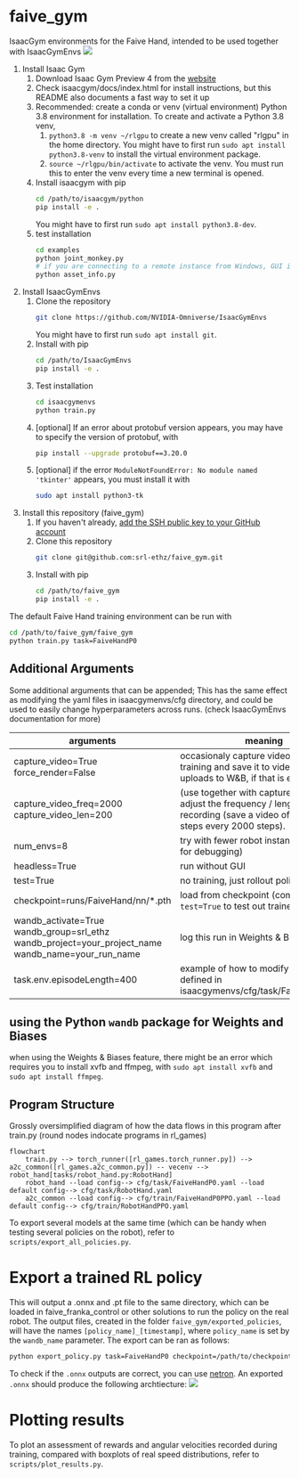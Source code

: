 # faive_gym
IsaacGym environments for the Faive Hand, intended to be used together with IsaacGymEnvs
![](isaacgym_preview.gif)

1. Install Isaac Gym
    1. Download Isaac Gym Preview 4 from the [website](https://developer.nvidia.com/isaac-gym)
	1. Check isaacgym/docs/index.html for install instructions, but this README also documents a fast way to set it up
    1. Recommended: create a conda or venv (virtual environment) Python 3.8 environment for installation. To create and activate a Python 3.8 venv,
	    1. `python3.8 -m venv ~/rlgpu` to create a new venv called "rlgpu" in the home directory. You might have to first run `sudo apt install python3.8-venv` to install the virtual environment package.
		1. `source ~/rlgpu/bin/activate` to activate the venv. You must run this to enter the venv every time a new terminal is opened.
    1. Install isaacgym with pip
	    ```bash
	    cd /path/to/isaacgym/python
	    pip install -e .
	    ```
		You might have to first run `sudo apt install python3.8-dev`.
	1. test installation
	    ```bash
		cd examples
		python joint_monkey.py
		# if you are connecting to a remote instance from Windows, GUI is not available so this command will fail- in which case you could run a non-GUI example program, e.g.
		python asset_info.py
		```
1. Install IsaacGymEnvs
    1. Clone the repository
		```bash
		git clone https://github.com/NVIDIA-Omniverse/IsaacGymEnvs
		```
		You might have to first run `sudo apt install git`.
	1. Install with pip
		```bash
		cd /path/to/IsaacGymEnvs
		pip install -e .
		```
	1. Test installation
		```bash
		cd isaacgymenvs
		python train.py
		```
	1. [optional] If an error about protobuf version appears, you may have to specify the version of protobuf, with
		```bash
		pip install --upgrade protobuf==3.20.0
		```
	1. [optional] if the error `ModuleNotFoundError: No module named 'tkinter'` appears, you must install it with
		```bash
		sudo apt install python3-tk
		```
1. Install this repository (faive_gym)
	1. If you haven't already, [add the SSH public key to your GitHub account](https://docs.github.com/en/authentication/connecting-to-github-with-ssh/adding-a-new-ssh-key-to-your-github-account)
    1. Clone this repository
		```bash
		git clone git@github.com:srl-ethz/faive_gym.git
		```
	1. Install with pip
		```bash
		cd /path/to/faive_gym
		pip install -e .
		```

The default Faive Hand training environment can be run with
```bash
cd /path/to/faive_gym/faive_gym
python train.py task=FaiveHandP0
```
## Additional Arguments
Some additional arguments that can be appended; This has the same effect as modifying the yaml files in isaacgymenvs/cfg directory, and could be used to easily change hyperparameters across runs. (check IsaacGymEnvs documentation for more)

arguments | meaning
--- | --- 
capture_video=True force_render=False | occasionaly capture video while training and save it to videos/ (also uploads to W&B, if that is enabled)
capture_video_freq=2000 capture_video_len=200 | (use together with capture_video=True) adjust the frequency / length of recording (save a video of length 200 steps every 2000 steps).
num_envs=8 | try with fewer robot instances (useful for debugging)
headless=True | run without GUI
test=True | no training, just rollout policy
checkpoint=runs/FaiveHand/nn/*.pth | load from checkpoint (combine with `test=True` to test out trained policy)
wandb_activate=True wandb_group=srl_ethz wandb_project=your_project_name wandb_name=your_run_name | log this run in Weights & Biases
task.env.episodeLength=400 | example of how to modify the values defined in isaacgymenvs/cfg/task/FaiveHand.yaml

## using the Python `wandb` package for Weights and Biases
when using the Weights & Biases feature, there might be an error which requires you to install xvfb and ffmpeg, with `sudo apt install xvfb` and `sudo apt install ffmpeg`.

## Program Structure
Grossly oversimplified diagram of how the data flows in this program after train.py (round nodes indocate programs in rl_games)

```mermaid
flowchart
    train.py --> torch_runner([rl_games.torch_runner.py]) --> a2c_common([rl_games.a2c_common.py]) -- vecenv --> robot_hand[tasks/robot_hand.py:RobotHand]
    robot_hand --load config--> cfg/task/FaiveHandP0.yaml --load default config--> cfg/task/RobotHand.yaml
	a2c_common --load config--> cfg/train/FaiveHandP0PPO.yaml --load default config--> cfg/train/RobotHandPPO.yaml
```

To export several models at the same time (which can be handy when testing several policies on the robot), refer to `scripts/export_all_policies.py`.
# Export a trained RL policy
This will output a .onnx and .pt file to the same directory, which can be loaded in faive_franka_control or other solutions to run the policy on the real robot.
The output files, created in the folder `faive_gym/exported_policies`, will have the names `[policy_name]_[timestamp]`, where `policy_name` is set by the `wandb_name`
parameter. The export can be ran as follows:
```bash
python export_policy.py task=FaiveHandP0 checkpoint=/path/to/checkpoint/FaiveHand.pth wandb_name=policy_name
```
To check if the `.onnx` outputs are correct, you can use [netron](https://netron.app/). An exported `.onnx` should produce the following archtiecture:
![](onnx_export_sample.png)

# Plotting results
To plot an assessment of rewards and angular velocities recorded during training, compared with boxplots of real speed distributions, refer to `scripts/plot_results.py`. 
